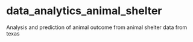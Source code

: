 # data_analytics_animal_shelter
Analysis and prediction of animal outcome from animal shelter data from texas
